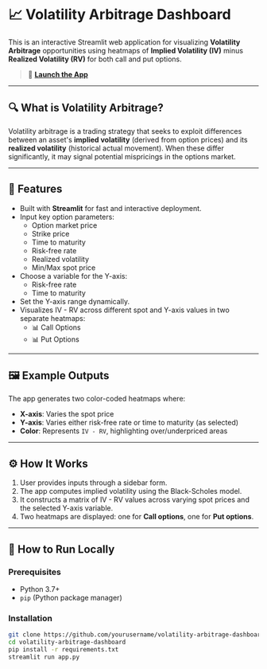 # 📈 Volatility Arbitrage Dashboard

This is an interactive Streamlit web application for visualizing **Volatility Arbitrage** opportunities using heatmaps of **Implied Volatility (IV)** minus **Realized Volatility (RV)** for both call and put options.

> 🔗 [**Launch the App**](https://volarbsurface-a8qylzum3tqlwdnzfxxrtj.streamlit.app/)

---

## 🔍 What is Volatility Arbitrage?

Volatility arbitrage is a trading strategy that seeks to exploit differences between an asset's **implied volatility** (derived from option prices) and its **realized volatility** (historical actual movement). When these differ significantly, it may signal potential mispricings in the options market.

---

## 🚀 Features

- Built with **Streamlit** for fast and interactive deployment.
- Input key option parameters:
  - Option market price
  - Strike price
  - Time to maturity
  - Risk-free rate
  - Realized volatility
  - Min/Max spot price
- Choose a variable for the Y-axis:
  - Risk-free rate
  - Time to maturity
- Set the Y-axis range dynamically.
- Visualizes IV - RV across different spot and Y-axis values in two separate heatmaps:
  - 📊 Call Options
  - 📊 Put Options

---

## 🖼️ Example Outputs

The app generates two color-coded heatmaps where:
- **X-axis**: Varies the spot price
- **Y-axis**: Varies either risk-free rate or time to maturity (as selected)
- **Color**: Represents `IV - RV`, highlighting over/underpriced areas

---

## ⚙️ How It Works

1. User provides inputs through a sidebar form.
2. The app computes implied volatility using the Black-Scholes model.
3. It constructs a matrix of IV - RV values across varying spot prices and the selected Y-axis variable.
4. Two heatmaps are displayed: one for **Call options**, one for **Put options**.

---

## 📂 How to Run Locally

### Prerequisites

- Python 3.7+
- `pip` (Python package manager)

### Installation

```bash
git clone https://github.com/yourusername/volatility-arbitrage-dashboard.git
cd volatility-arbitrage-dashboard
pip install -r requirements.txt
streamlit run app.py

